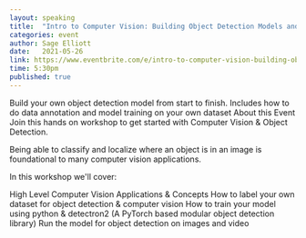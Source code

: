 ```yaml
---
layout: speaking
title:  "Intro to Computer Vision: Building Object Detection Models and Datasets"
categories: event
author: Sage Elliott
date:   2021-05-26
link: https://www.eventbrite.com/e/intro-to-computer-vision-building-object-detection-models-and-datasets-tickets-153507618419?aff=SageSocial
time: 5:30pm
published: true
---
```


Build your own object detection model from start to finish. Includes how to do data annotation and model training on your own dataset
About this Event
Join this hands on workshop to get started with Computer Vision & Object Detection.

Being able to classify and localize where an object is in an image is foundational to many computer vision applications.

In this workshop we'll cover:

High Level Computer Vision Applications & Concepts
How to label your own dataset for object detection & computer vision
How to train your model using python & detectron2 (A PyTorch based modular object detection library)
Run the model for object detection on images and video